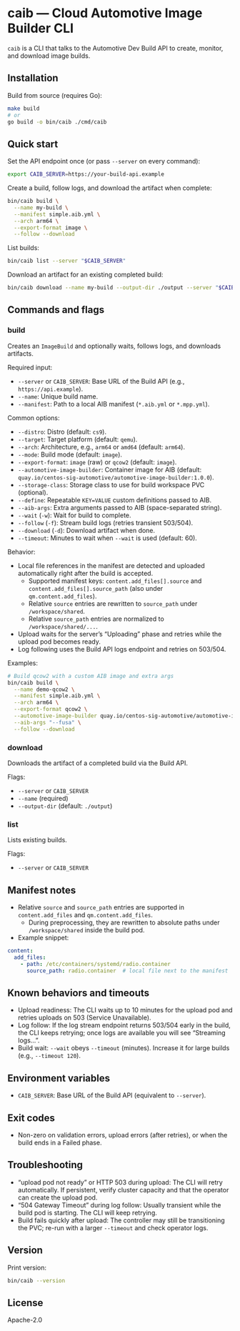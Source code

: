 # caib — Cloud Automotive Image Builder CLI

`caib` is a CLI that talks to the Automotive Dev Build API to create, monitor, and download image builds.

## Installation

Build from source (requires Go):

```bash
make build
# or
go build -o bin/caib ./cmd/caib
```

## Quick start

Set the API endpoint once (or pass `--server` on every command):

```bash
export CAIB_SERVER=https://your-build-api.example
```

Create a build, follow logs, and download the artifact when complete:

```bash
bin/caib build \
  --name my-build \
  --manifest simple.aib.yml \
  --arch arm64 \
  --export-format image \
  --follow --download
```

List builds:

```bash
bin/caib list --server "$CAIB_SERVER"
```

Download an artifact for an existing completed build:

```bash
bin/caib download --name my-build --output-dir ./output --server "$CAIB_SERVER"
```

## Commands and flags

### build
Creates an `ImageBuild` and optionally waits, follows logs, and downloads artifacts.

Required input:
- `--server` or `CAIB_SERVER`: Base URL of the Build API (e.g., `https://api.example`).
- `--name`: Unique build name.
- `--manifest`: Path to a local AIB manifest (`*.aib.yml` or `*.mpp.yml`).

Common options:
- `--distro`: Distro (default: `cs9`).
- `--target`: Target platform (default: `qemu`).
- `--arch`: Architecture, e.g., `arm64` or `amd64` (default: `arm64`).
- `--mode`: Build mode (default: `image`).
- `--export-format`: `image` (raw) or `qcow2` (default: `image`).
- `--automotive-image-builder`: Container image for AIB (default: `quay.io/centos-sig-automotive/automotive-image-builder:1.0.0`).
- `--storage-class`: Storage class to use for build workspace PVC (optional).
- `--define`: Repeatable `KEY=VALUE` custom definitions passed to AIB.
- `--aib-args`: Extra arguments passed to AIB (space-separated string).
- `--wait` (`-w`): Wait for build to complete.
- `--follow` (`-f`): Stream build logs (retries transient 503/504).
- `--download` (`-d`): Download artifact when done.
- `--timeout`: Minutes to wait when `--wait` is used (default: 60).

Behavior:
- Local file references in the manifest are detected and uploaded automatically right after the build is accepted.
  - Supported manifest keys: `content.add_files[].source` and `content.add_files[].source_path` (also under `qm.content.add_files`).
  - Relative `source` entries are rewritten to `source_path` under `/workspace/shared`.
  - Relative `source_path` entries are normalized to `/workspace/shared/...`.
- Upload waits for the server’s “Uploading” phase and retries while the upload pod becomes ready.
- Log following uses the Build API logs endpoint and retries on 503/504.

Examples:

```bash
# Build qcow2 with a custom AIB image and extra args
bin/caib build \
  --name demo-qcow2 \
  --manifest simple.aib.yml \
  --arch arm64 \
  --export-format qcow2 \
  --automotive-image-builder quay.io/centos-sig-automotive/automotive-image-builder:latest \
  --aib-args "--fusa" \
  --follow --download
```

### download
Downloads the artifact of a completed build via the Build API.

Flags:
- `--server` or `CAIB_SERVER`
- `--name` (required)
- `--output-dir` (default: `./output`)

### list
Lists existing builds.

Flags:
- `--server` or `CAIB_SERVER`

## Manifest notes

- Relative `source` and `source_path` entries are supported in `content.add_files` and `qm.content.add_files`.
  - During preprocessing, they are rewritten to absolute paths under `/workspace/shared` inside the build pod.
- Example snippet:

```yaml
content:
  add_files:
    - path: /etc/containers/systemd/radio.container
      source_path: radio.container  # local file next to the manifest
```

## Known behaviors and timeouts

- Upload readiness: The CLI waits up to 10 minutes for the upload pod and retries uploads on 503 (Service Unavailable).
- Log follow: If the log stream endpoint returns 503/504 early in the build, the CLI keeps retrying; once logs are available you will see “Streaming logs…”.
- Build wait: `--wait` obeys `--timeout` (minutes). Increase it for large builds (e.g., `--timeout 120`).

## Environment variables

- `CAIB_SERVER`: Base URL of the Build API (equivalent to `--server`).

## Exit codes

- Non-zero on validation errors, upload errors (after retries), or when the build ends in a Failed phase.

## Troubleshooting

- “upload pod not ready” or HTTP 503 during upload: The CLI will retry automatically. If persistent, verify cluster capacity and that the operator can create the upload pod.
- “504 Gateway Timeout” during log follow: Usually transient while the build pod is starting. The CLI will keep retrying.
- Build fails quickly after upload: The controller may still be transitioning the PVC; re-run with a larger `--timeout` and check operator logs.

## Version

Print version:

```bash
bin/caib --version
```

## License
Apache-2.0

